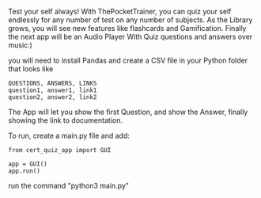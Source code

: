 Test your self always! With ThePocketTrainer, you can quiz your self endlessly for any number of test on any number of subjects. As the Library grows, you will see new features like flashcards and Gamification. Finally the next app will be an Audio Player With Quiz questions and answers over music:) 

you will need to install Pandas and create a CSV file in your Python folder that looks like

    QUESTIONS, ANSWERS, LINKS
    question1, answer1, link1
    question2, answer2, link2

The App will let you show the first Question, and show the Answer, finally showing the link to documentation.  

To run, create a main.py file and add:

    from cert_quiz_app import GUI

    app = GUI()
    app.run()

run the command "python3 main.py"